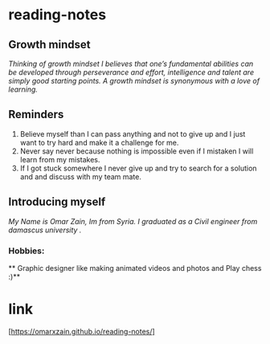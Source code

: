 # reading-notes

## Growth mindset
_Thinking of growth mindset I believes that one’s fundamental abilities can be developed through perseverance and effort, intelligence and talent are simply good starting points. A growth mindset is synonymous with a love of learning._

## Reminders 
1. Believe myself than I can pass anything and not to give up and I just want to try hard and make it a challenge for me.
2. Never say never because nothing is impossible even if I mistaken I will learn from my mistakes.
3. If I got stuck somewhere I never give up and try to search for a solution and and discuss with my team mate.

## Introducing myself
*My Name is Omar Zain,
Im from Syria.
I graduated as a Civil engineer from damascus university .*

### Hobbies:
** Graphic designer like making animated videos and photos and Play chess :)**


# link
[https://omarxzain.github.io/reading-notes/]
